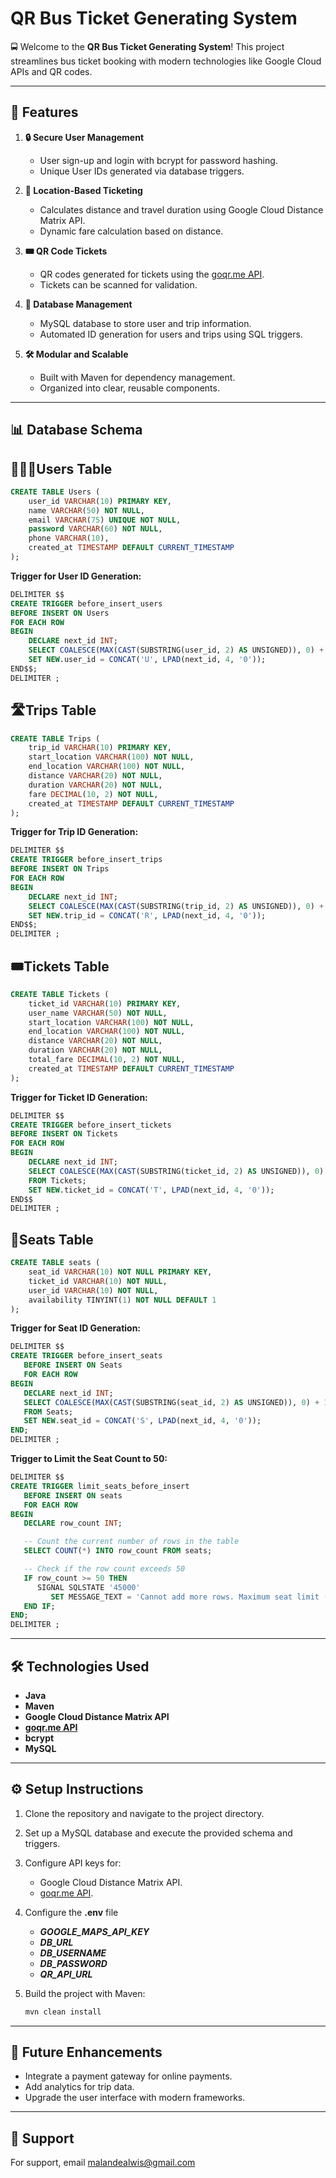 # QR Bus Ticket Generating System

🚍 Welcome to the **QR Bus Ticket Generating System**! This project streamlines bus ticket booking with modern technologies like Google Cloud APIs and QR codes.

---

## 🚀 Features

1. **🔒 Secure User Management**
    - User sign-up and login with bcrypt for password hashing.
    - Unique User IDs generated via database triggers.

2. **📍 Location-Based Ticketing**
    - Calculates distance and travel duration using Google Cloud Distance Matrix API.
    - Dynamic fare calculation based on distance.

3. **🎟️ QR Code Tickets**
    - QR codes generated for tickets using the [goqr.me API](https://goqr.me/api/).
    - Tickets can be scanned for validation.

4. **💾 Database Management**
    - MySQL database to store user and trip information.
    - Automated ID generation for users and trips using SQL triggers.

5. **🛠️ Modular and Scalable**
    - Built with Maven for dependency management.
    - Organized into clear, reusable components.

---

## 📊 Database Schema

## 🧑‍🤝‍🧑Users Table
```sql
CREATE TABLE Users (
    user_id VARCHAR(10) PRIMARY KEY,
    name VARCHAR(50) NOT NULL,
    email VARCHAR(75) UNIQUE NOT NULL,
    password VARCHAR(60) NOT NULL,
    phone VARCHAR(10),
    created_at TIMESTAMP DEFAULT CURRENT_TIMESTAMP
);
```

**Trigger for User ID Generation:**
```sql
DELIMITER $$
CREATE TRIGGER before_insert_users 
BEFORE INSERT ON Users 
FOR EACH ROW 
BEGIN
    DECLARE next_id INT;
    SELECT COALESCE(MAX(CAST(SUBSTRING(user_id, 2) AS UNSIGNED)), 0) + 1 INTO next_id FROM Users;
    SET NEW.user_id = CONCAT('U', LPAD(next_id, 4, '0'));
END$$;
DELIMITER ;
```

## 🛣️Trips Table
```sql
CREATE TABLE Trips (
    trip_id VARCHAR(10) PRIMARY KEY,
    start_location VARCHAR(100) NOT NULL,
    end_location VARCHAR(100) NOT NULL,
    distance VARCHAR(20) NOT NULL,
    duration VARCHAR(20) NOT NULL,
    fare DECIMAL(10, 2) NOT NULL,
    created_at TIMESTAMP DEFAULT CURRENT_TIMESTAMP
);
```

**Trigger for Trip ID Generation:**
```sql
DELIMITER $$
CREATE TRIGGER before_insert_trips 
BEFORE INSERT ON Trips 
FOR EACH ROW 
BEGIN
    DECLARE next_id INT;
    SELECT COALESCE(MAX(CAST(SUBSTRING(trip_id, 2) AS UNSIGNED)), 0) + 1 INTO next_id FROM Trips;
    SET NEW.trip_id = CONCAT('R', LPAD(next_id, 4, '0'));
END$$;
DELIMITER ;
```
## 🎟️Tickets Table
```sql
CREATE TABLE Tickets (
    ticket_id VARCHAR(10) PRIMARY KEY,
    user_name VARCHAR(50) NOT NULL,
    start_location VARCHAR(100) NOT NULL,
    end_location VARCHAR(100) NOT NULL,
    distance VARCHAR(20) NOT NULL,
    duration VARCHAR(20) NOT NULL,
    total_fare DECIMAL(10, 2) NOT NULL,
    created_at TIMESTAMP DEFAULT CURRENT_TIMESTAMP
);

```
**Trigger for Ticket ID Generation:**
```sql
DELIMITER $$
CREATE TRIGGER before_insert_tickets 
BEFORE INSERT ON Tickets 
FOR EACH ROW 
BEGIN
    DECLARE next_id INT;
    SELECT COALESCE(MAX(CAST(SUBSTRING(ticket_id, 2) AS UNSIGNED)), 0) + 1 INTO next_id 
    FROM Tickets;
    SET NEW.ticket_id = CONCAT('T', LPAD(next_id, 4, '0'));
END$$
DELIMITER ;
```

## 💺Seats Table
```sql
CREATE TABLE seats (
    seat_id VARCHAR(10) NOT NULL PRIMARY KEY,
    ticket_id VARCHAR(10) NOT NULL,
    user_id VARCHAR(10) NOT NULL,
    availability TINYINT(1) NOT NULL DEFAULT 1
);
```
**Trigger for Seat ID Generation:**
```sql
DELIMITER $$
CREATE TRIGGER before_insert_seats
   BEFORE INSERT ON Seats
   FOR EACH ROW
BEGIN
   DECLARE next_id INT;
   SELECT COALESCE(MAX(CAST(SUBSTRING(seat_id, 2) AS UNSIGNED)), 0) + 1 INTO next_id
   FROM Seats;
   SET NEW.seat_id = CONCAT('S', LPAD(next_id, 4, '0'));
END;
DELIMITER ;
```
**Trigger to Limit the Seat Count to 50:**
```sql
DELIMITER $$
CREATE TRIGGER limit_seats_before_insert
   BEFORE INSERT ON seats
   FOR EACH ROW
BEGIN
   DECLARE row_count INT;

   -- Count the current number of rows in the table
   SELECT COUNT(*) INTO row_count FROM seats;

   -- Check if the row count exceeds 50
   IF row_count >= 50 THEN
      SIGNAL SQLSTATE '45000'
         SET MESSAGE_TEXT = 'Cannot add more rows. Maximum seat limit (50) reached.';
   END IF;
END;
DELIMITER ;
```

---

## 🛠️ Technologies Used

- **Java**
- **Maven**
- **Google Cloud Distance Matrix API**
- **[goqr.me API](https://goqr.me/api/)**
- **bcrypt**
- **MySQL**

---

## ⚙️ Setup Instructions

1. Clone the repository and navigate to the project directory.
2. Set up a MySQL database and execute the provided schema and triggers.
3. Configure API keys for:
    - Google Cloud Distance Matrix API.
    - [goqr.me API](https://goqr.me/api/).


4. Configure the **.env** file 
    - _**GOOGLE_MAPS_API_KEY**_
    - _**DB_URL**_
    - _**DB_USERNAME**_
    - _**DB_PASSWORD**_
    - _**QR_API_URL**_ 
   

5. Build the project with Maven:
   ```bash
   mvn clean install
   ```


---

## 🌟 Future Enhancements

- Integrate a payment gateway for online payments.
- Add analytics for trip data.
- Upgrade the user interface with modern frameworks.

---



## 👤 Support


For support, email malandealwis@gmail.com 